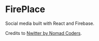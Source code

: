 # FirePlace

Social media built with React and Firebase.

Credits to [Nwitter by Nomad Coders](https://github.com/nomadcoders/nwitter).
